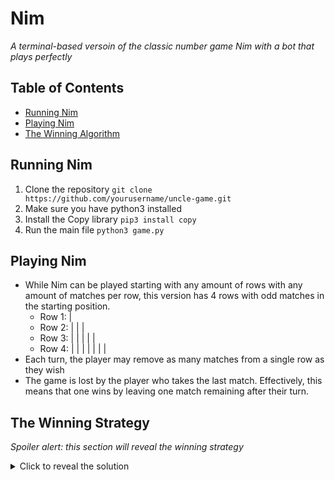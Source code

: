 # Nim
*A terminal-based versoin of the classic number game Nim with a bot that plays perfectly*

## Table of Contents
- [Running Nim](#running-nim)
- [Playing Nim](#playing-nim)
- [The Winning Algorithm](#the-winning-strategy)

## Running Nim
1. Clone the repository `git clone https://github.com/yourusername/uncle-game.git`
2. Make sure you have python3 installed
3. Install the Copy library `pip3 install copy`
4. Run the main file `python3 game.py`

## Playing Nim
- While Nim can be played starting with any amount of rows with any amount of matches per row, this version has 4 rows with odd matches in the starting position.
    - Row 1: |
    - Row 2: | | | 
    - Row 3: | | | | |
    - Row 4: | | | | | | |
- Each turn, the player may remove as many matches from a single row as they wish
- The game is lost by the player who takes the last match. Effectively, this means that one wins by leaving one match remaining after their turn.

## The Winning Strategy
_Spoiler alert: this section will reveal the winning strategy_
<span class="spoiler"></span>
 <details>
 <summary>Click to reveal the solution</summary>
 
 My computer player's algorithm is based off the winning strategy for Nim. It's simple enough that human's can implement it as well.
 
### Steps to implement the strategy
_These same steps are used by my program_
1. Sort all the rows into powers of two. Examples: 
    - Row 2 has 3 matches. The greatest power of two less than that is 2. After that, we are left with 1 match, which is a power of two. Therefore, the binary representation is [2, 1]
    - Row 4 has 6 matches. The greatest power of two less than that is 4. After that, we are left with 2 matches, which is a power of two. Therefore, the binary representation is [4, 2]
    - Row 4 has 7 matches. The greatest power of two less than that is 4. After that, we are left with 3 matches. The greatest power of two less than that is 2. After that, we are left with 1 match, which is a power of two. Therefore, the binary representation is [4, 2, 1]
2. Make the board only binary pairs. We do this by taking the binaries of all the rows, and finding a move so that, at the end of our turn, all that is left is pairs of binaries. Example:
    - The board's row's binary representations are so: {[1],[2],[4, 1],[4, 2, 1]}
    - We can group all the numbers into pairs by sorting: [1, 1, 1, 2, 2, 4, 4]
    - After removing all the pairs ([1, 1], [2, 2], and [4, 4]) we are left with an extra 1. This means we must take away a 1. One of the rows that has a 1 is the first row. Therefore, our move would be taking away 1 match from row 1 (though we could take a single match from any row with a 1 in its binary representation)
3. For the program: iterate over every possible next move, and check which produce a result satisfactory for step #2. 
4. In the endgame, this strategy will fail; for situations in which the game will be over in 2 or less moves, one must use common sense.
</details>
